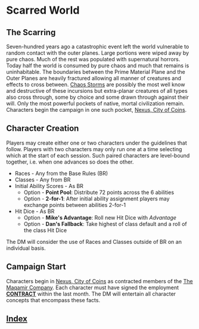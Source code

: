 # Scarred World 

## The Scarring
Seven-hundred years ago a catastrophic event left the world vulnerable to random contact with the outer planes. Large portions were wiped away by pure chaos. Much of the rest was populated with supernatural horrors. Today half the world is consumed by pure chaos and much that remains is uninhabitable. The boundaries between the Prime Material Plane and the Outer Planes are heavily fractured allowing all manner of creatures and effects to cross between. [Chaos Storms](./chaos-storms.md) are possibly the most well know and destructive of these incursions but extra-planar creatures of all types also cross through, some by choice and some drawn through against their will. Only the most powerful pockets of native, mortal civilization remain. Characters begin the campaign in one such pocket, [Nexus, City of Coins](./city.md).

## Character Creation
Players may create either one or two characters under the guidelines that follow. Players with two characters may only run one at a time selecting which at the start of each session. Such paired characters are level-bound together, i.e. when one advances so does the other.
* Races - Any from the Base Rules (BR)
* Classes - Any from BR
* Initial Ability Scores - As BR
    * Option - **Point Pool**: Distribute 72 points across the 6 abilities
    * Option - **2-for-1**: After initial ability assignment players may exchange points between abilities 2-for-1
* Hit Dice - As BR
    * Option - **Mike's Advantage**: Roll new Hit Dice with *Advantage*
    * Option - **Dan's Fallback**: Take highest of class default and a roll of the class Hit Dice

The DM will consider the use of Races and Classes outside of BR on an individual basis.

## Campaign Start
Characters begin in [Nexus, City of Coins](./city.md) as contracted members of the [The Maqamir Company](./company.md). Each character must have signed the employment [**CONTRACT**](./contract.md) within the last month. The DM will entertain all character concepts that encompass these facts.

## [Index](./index.md)
